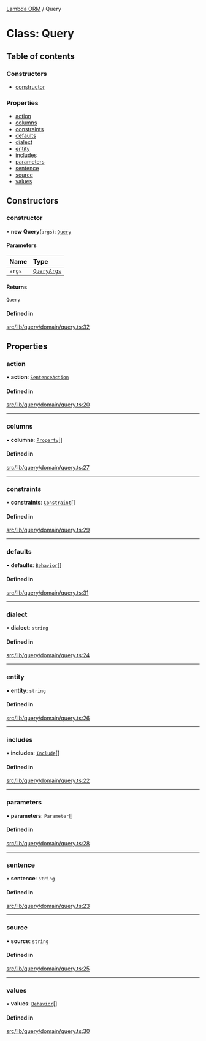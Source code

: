 [Lambda ORM](../README.md) / Query

# Class: Query

## Table of contents

### Constructors

- [constructor](Query.md#constructor)

### Properties

- [action](Query.md#action)
- [columns](Query.md#columns)
- [constraints](Query.md#constraints)
- [defaults](Query.md#defaults)
- [dialect](Query.md#dialect)
- [entity](Query.md#entity)
- [includes](Query.md#includes)
- [parameters](Query.md#parameters)
- [sentence](Query.md#sentence)
- [source](Query.md#source)
- [values](Query.md#values)

## Constructors

### constructor

• **new Query**(`args`): [`Query`](Query.md)

#### Parameters

| Name | Type |
| :------ | :------ |
| `args` | [`QueryArgs`](../interfaces/QueryArgs.md) |

#### Returns

[`Query`](Query.md)

#### Defined in

[src/lib/query/domain/query.ts:32](https://github.com/FlavioLionelRita/lambdaorm/blob/835c25c0/src/lib/query/domain/query.ts#L32)

## Properties

### action

• **action**: [`SentenceAction`](../enums/SentenceAction.md)

#### Defined in

[src/lib/query/domain/query.ts:20](https://github.com/FlavioLionelRita/lambdaorm/blob/835c25c0/src/lib/query/domain/query.ts#L20)

___

### columns

• **columns**: [`Property`](../interfaces/Property.md)[]

#### Defined in

[src/lib/query/domain/query.ts:27](https://github.com/FlavioLionelRita/lambdaorm/blob/835c25c0/src/lib/query/domain/query.ts#L27)

___

### constraints

• **constraints**: [`Constraint`](../interfaces/Constraint.md)[]

#### Defined in

[src/lib/query/domain/query.ts:29](https://github.com/FlavioLionelRita/lambdaorm/blob/835c25c0/src/lib/query/domain/query.ts#L29)

___

### defaults

• **defaults**: [`Behavior`](../interfaces/Behavior.md)[]

#### Defined in

[src/lib/query/domain/query.ts:31](https://github.com/FlavioLionelRita/lambdaorm/blob/835c25c0/src/lib/query/domain/query.ts#L31)

___

### dialect

• **dialect**: `string`

#### Defined in

[src/lib/query/domain/query.ts:24](https://github.com/FlavioLionelRita/lambdaorm/blob/835c25c0/src/lib/query/domain/query.ts#L24)

___

### entity

• **entity**: `string`

#### Defined in

[src/lib/query/domain/query.ts:26](https://github.com/FlavioLionelRita/lambdaorm/blob/835c25c0/src/lib/query/domain/query.ts#L26)

___

### includes

• **includes**: [`Include`](Include.md)[]

#### Defined in

[src/lib/query/domain/query.ts:22](https://github.com/FlavioLionelRita/lambdaorm/blob/835c25c0/src/lib/query/domain/query.ts#L22)

___

### parameters

• **parameters**: `Parameter`[]

#### Defined in

[src/lib/query/domain/query.ts:28](https://github.com/FlavioLionelRita/lambdaorm/blob/835c25c0/src/lib/query/domain/query.ts#L28)

___

### sentence

• **sentence**: `string`

#### Defined in

[src/lib/query/domain/query.ts:23](https://github.com/FlavioLionelRita/lambdaorm/blob/835c25c0/src/lib/query/domain/query.ts#L23)

___

### source

• **source**: `string`

#### Defined in

[src/lib/query/domain/query.ts:25](https://github.com/FlavioLionelRita/lambdaorm/blob/835c25c0/src/lib/query/domain/query.ts#L25)

___

### values

• **values**: [`Behavior`](../interfaces/Behavior.md)[]

#### Defined in

[src/lib/query/domain/query.ts:30](https://github.com/FlavioLionelRita/lambdaorm/blob/835c25c0/src/lib/query/domain/query.ts#L30)
